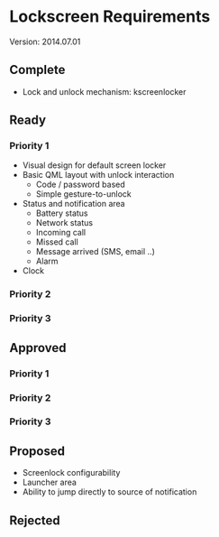 # Lockscreen Requirements

Version: 2014.07.01

## Complete
* Lock and unlock mechanism: kscreenlocker

## Ready
### Priority 1
* Visual design for default screen locker
* Basic QML layout with unlock interaction
    * Code / password based
    * Simple gesture-to-unlock
* Status and notification area
    * Battery status
    * Network status
    * Incoming call
    * Missed call
    * Message arrived (SMS, email ..)
    * Alarm
* Clock

### Priority 2

### Priority 3


## Approved
### Priority 1

### Priority 2

### Priority 3


## Proposed
* Screenlock configurability
* Launcher area
* Ability to jump directly to source of notification

## Rejected


